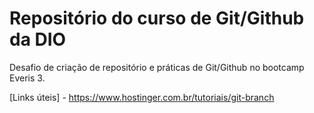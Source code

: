 # Repositório do curso de Git/Github da DIO
Desafio de criação de repositório e práticas de Git/Github no bootcamp Everis 3.

[Links úteis] - https://www.hostinger.com.br/tutoriais/git-branch
